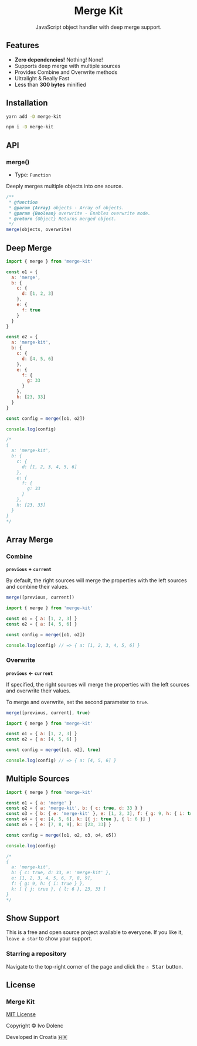 <h1 align="center">Merge Kit</h1>

<p align="center">JavaScript object handler with deep merge support.</p>

## Features

- **Zero dependencies!** Nothing! None!
- Supports deep merge with multiple sources
- Provides Combine and Overwrite methods
- Ultralight & Really Fast
- Less than **300 bytes** minified

## Installation

```sh
yarn add -D merge-kit
```

```sh
npm i -D merge-kit
```

## API

### merge()

- Type: `Function`

Deeply merges multiple objects into one source.

```js
/**
 * @function
 * @param {Array} objects - Array of objects.
 * @param {Boolean} overwrite - Enables overwrite mode.
 * @return {Object} Returns merged object.
 */
merge(objects, overwrite)
```

## Deep Merge

```js
import { merge } from 'merge-kit'

const o1 = {
  a: 'merge',
  b: {
    c: {
      d: [1, 2, 3]
    },
    e: {
      f: true
    }
  }
}

const o2 = {
  a: 'merge-kit',
  b: {
    c: {
      d: [4, 5, 6]
    },
    e: {
      f: {
        g: 33
      }
    },
    h: [23, 33]
  }
}

const config = merge([o1, o2])

console.log(config)

/*
{
  a: 'merge-kit',
  b: {
    c: {
      d: [1, 2, 3, 4, 5, 6]
    },
    e: {
      f: {
        g: 33
      }
    },
    h: [23, 33]
  }
}
*/
```

## Array Merge

### Combine

**`previous` + `current`**

By default, the right sources will merge the properties with the left sources and combine their values.

```js
merge([previous, current])
```

```js
import { merge } from 'merge-kit'

const o1 = { a: [1, 2, 3] }
const o2 = { a: [4, 5, 6] }

const config = merge([o1, o2])

console.log(config) // => { a: [1, 2, 3, 4, 5, 6] }
```

### Overwrite

**`previous` ← `current`**

If specified, the right sources will merge the properties with the left sources and overwrite their values.

To merge and overwrite, set the second parameter to `true`.

```js
merge([previous, current], true)
```

```js
import { merge } from 'merge-kit'

const o1 = { a: [1, 2, 3] }
const o2 = { a: [4, 5, 6] }

const config = merge([o1, o2], true)

console.log(config) // => { a: [4, 5, 6] }
```

## Multiple Sources

```js
import { merge } from 'merge-kit'

const o1 = { a: 'merge' }
const o2 = { a: 'merge-kit', b: { c: true, d: 33 } }
const o3 = { b: { e: 'merge-kit' }, e: [1, 2, 3], f: { g: 9, h: { i: true } } }
const o4 = { e: [4, 5, 6], k: [{ j: true }, { l: 6 }] }
const o5 = { e: [7, 8, 9], k: [23, 33] }

const config = merge([o1, o2, o3, o4, o5])

console.log(config)

/* 
{
  a: 'merge-kit',
  b: { c: true, d: 33, e: 'merge-kit' },
  e: [1, 2, 3, 4, 5, 6, 7, 8, 9],
  f: { g: 9, h: { i: true } },
  k: [ { j: true }, { l: 6 }, 23, 33 ]
}
*/
```

## Show Support

This is a free and open source project available to everyone. If you like it, `leave a star` to show your support.

### Starring a repository

Navigate to the top-right corner of the page and click the <kbd>☆ Star</kbd> button.

## License

### Merge Kit

[MIT License](LICENSE)

Copyright © Ivo Dolenc

Developed in Croatia 🇭🇷
